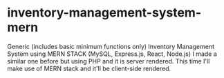 # inventory-management-system-mern
Generic (includes basic minimum functions only) Inventory Management System using MERN STACK (MySQL, Express.js, React, Node.js) I made a similar one before but using PHP and it is server rendered. This time I'll make use of MERN stack and it'll be client-side rendered.

